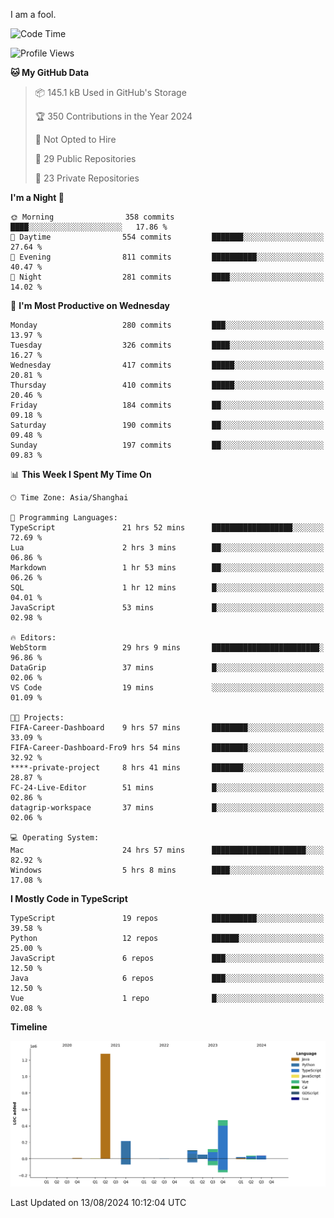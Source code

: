 I am a fool.

<!--START_SECTION:waka-->
![Code Time](http://img.shields.io/badge/Code%20Time-1%2C649%20hrs%2029%20mins-blue)

![Profile Views](http://img.shields.io/badge/Profile%20Views-5-blue)

**🐱 My GitHub Data** 

> 📦 145.1 kB Used in GitHub's Storage 
 > 
> 🏆 350 Contributions in the Year 2024
 > 
> 🚫 Not Opted to Hire
 > 
> 📜 29 Public Repositories 
 > 
> 🔑 23 Private Repositories 
 > 
**I'm a Night 🦉** 

```text
🌞 Morning                358 commits         ████░░░░░░░░░░░░░░░░░░░░░   17.86 % 
🌆 Daytime                554 commits         ███████░░░░░░░░░░░░░░░░░░   27.64 % 
🌃 Evening                811 commits         ██████████░░░░░░░░░░░░░░░   40.47 % 
🌙 Night                  281 commits         ████░░░░░░░░░░░░░░░░░░░░░   14.02 % 
```
📅 **I'm Most Productive on Wednesday** 

```text
Monday                   280 commits         ███░░░░░░░░░░░░░░░░░░░░░░   13.97 % 
Tuesday                  326 commits         ████░░░░░░░░░░░░░░░░░░░░░   16.27 % 
Wednesday                417 commits         █████░░░░░░░░░░░░░░░░░░░░   20.81 % 
Thursday                 410 commits         █████░░░░░░░░░░░░░░░░░░░░   20.46 % 
Friday                   184 commits         ██░░░░░░░░░░░░░░░░░░░░░░░   09.18 % 
Saturday                 190 commits         ██░░░░░░░░░░░░░░░░░░░░░░░   09.48 % 
Sunday                   197 commits         ██░░░░░░░░░░░░░░░░░░░░░░░   09.83 % 
```


📊 **This Week I Spent My Time On** 

```text
🕑︎ Time Zone: Asia/Shanghai

💬 Programming Languages: 
TypeScript               21 hrs 52 mins      ██████████████████░░░░░░░   72.69 % 
Lua                      2 hrs 3 mins        ██░░░░░░░░░░░░░░░░░░░░░░░   06.86 % 
Markdown                 1 hr 53 mins        ██░░░░░░░░░░░░░░░░░░░░░░░   06.26 % 
SQL                      1 hr 12 mins        █░░░░░░░░░░░░░░░░░░░░░░░░   04.01 % 
JavaScript               53 mins             █░░░░░░░░░░░░░░░░░░░░░░░░   02.98 % 

🔥 Editors: 
WebStorm                 29 hrs 9 mins       ████████████████████████░   96.86 % 
DataGrip                 37 mins             █░░░░░░░░░░░░░░░░░░░░░░░░   02.06 % 
VS Code                  19 mins             ░░░░░░░░░░░░░░░░░░░░░░░░░   01.09 % 

🐱‍💻 Projects: 
FIFA-Career-Dashboard    9 hrs 57 mins       ████████░░░░░░░░░░░░░░░░░   33.09 % 
FIFA-Career-Dashboard-Fro9 hrs 54 mins       ████████░░░░░░░░░░░░░░░░░   32.92 % 
****-private-project     8 hrs 41 mins       ███████░░░░░░░░░░░░░░░░░░   28.87 % 
FC-24-Live-Editor        51 mins             █░░░░░░░░░░░░░░░░░░░░░░░░   02.86 % 
datagrip-workspace       37 mins             █░░░░░░░░░░░░░░░░░░░░░░░░   02.06 % 

💻 Operating System: 
Mac                      24 hrs 57 mins      █████████████████████░░░░   82.92 % 
Windows                  5 hrs 8 mins        ████░░░░░░░░░░░░░░░░░░░░░   17.08 % 
```

**I Mostly Code in TypeScript** 

```text
TypeScript               19 repos            ██████████░░░░░░░░░░░░░░░   39.58 % 
Python                   12 repos            ██████░░░░░░░░░░░░░░░░░░░   25.00 % 
JavaScript               6 repos             ███░░░░░░░░░░░░░░░░░░░░░░   12.50 % 
Java                     6 repos             ███░░░░░░░░░░░░░░░░░░░░░░   12.50 % 
Vue                      1 repo              █░░░░░░░░░░░░░░░░░░░░░░░░   02.08 % 
```



**Timeline**

![Lines of Code chart](https://raw.githubusercontent.com/VeejaLiu/VeejaLiu/master/assets/bar_graph.png)


 Last Updated on 13/08/2024 10:12:04 UTC
<!--END_SECTION:waka-->
